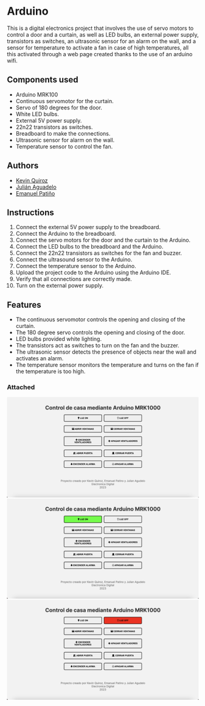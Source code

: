 # Arduino

This is a digital electronics project that involves the use of servo motors to control a door and a curtain, as well as LED bulbs, an external power supply, transistors as switches, an ultrasonic sensor for an alarm on the wall, and a sensor for temperature to activate a fan in case of high temperatures, all this activated through a web page created thanks to the use of an arduino wifi.

## Components used

- Arduino MRK100
- Continuous servomotor for the curtain.
- Servo of 180 degrees for the door.
- White LED bulbs.
- External 5V power supply.
- 22n22 transistors as switches.
- Breadboard to make the connections.
- Ultrasonic sensor for alarm on the wall.
- Temperature sensor to control the fan.

## Authors

- [Kevin Quiroz](https://github.com/KevinQzG)
- [Julián Aguadelo](https://github.com/jac123desu)
- [Emanuel Patiño](https://github.com/Epv02)

## Instructions

1. Connect the external 5V power supply to the breadboard.
2. Connect the Arduino to the breadboard.
3. Connect the servo motors for the door and the curtain to the Arduino.
4. Connect the LED bulbs to the breadboard and the Arduino.
5. Connect the 22n22 transistors as switches for the fan and buzzer.
6. Connect the ultrasound sensor to the Arduino.
7. Connect the temperature sensor to the Arduino.
8. Upload the project code to the Arduino using the Arduino IDE.
9. Verify that all connections are correctly made.
10. Turn on the external power supply.

## Features

- The continuous servomotor controls the opening and closing of the curtain.
- The 180 degree servo controls the opening and closing of the door.
- LED bulbs provided white lighting.
- The transistors act as switches to turn on the fan and the buzzer.
- The ultrasonic sensor detects the presence of objects near the wall and activates an alarm.
- The temperature sensor monitors the temperature and turns on the fan if the temperature is too high.

### Attached

![Anexo 1](https://raw.githubusercontent.com/KevinQzG/Arduino/master/arduino.png)
![Anexo 2](https://raw.githubusercontent.com/KevinQzG/Arduino/master/arduino2.png)
![Anexo 3](https://raw.githubusercontent.com/KevinQzG/Arduino/master/arduino3.png)

